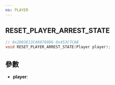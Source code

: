 ```yaml
---
ns: PLAYER
---
```

## RESET_PLAYER_ARREST_STATE

```c
// 0x2D03E13C460760D6 0x453C7CAB
void RESET_PLAYER_ARREST_STATE(Player player);
```


## 參數
* **player**: 

